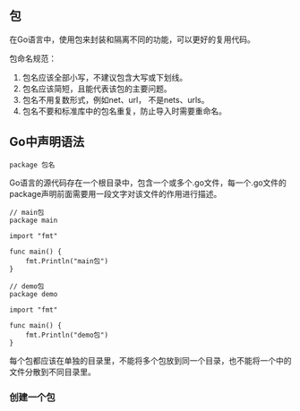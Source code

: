 ## 包

在Go语言中，使用包来封装和隔离不同的功能，可以更好的复用代码。

包命名规范：
1. 包名应该全部小写，不建议包含大写或下划线。
2. 包名应该简短，且能代表该包的主要问题。
3. 包名不用复数形式，例如net、url， 不是nets、urls。
4. 包名不要和标准库中的包名重复，防止导入时需要重命名。

## Go中声明语法
```
package 包名
```
Go语言的源代码存在一个根目录中，包含一个或多个.go文件，每一个.go文件的package声明前面需要用一段文字对该文件的作用进行描述。
```
// main包
package main

import "fmt"

func main() {
	fmt.Println("main包")
}

// demo包
package demo

import "fmt"

func main() {
	fmt.Println("demo包")
}

```
每个包都应该在单独的目录里，不能将多个包放到同一个目录，也不能将一个中的文件分散到不同目录里。

### 创建一个包


